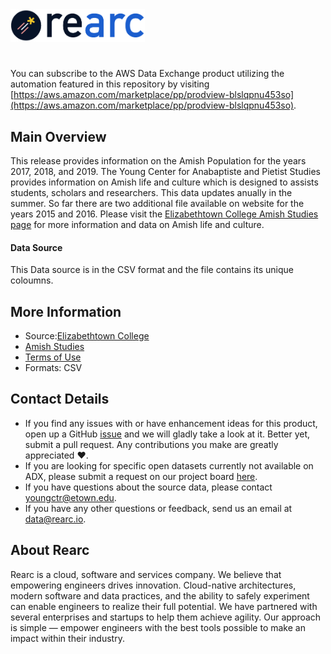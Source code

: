 <a href="https://www.rearc.io/data/">
    <img src="./rearc_logo_rgb.png" alt="Rearc Logo" title="Rearc Logo" height="52" />
</a>

# 

You can subscribe to the AWS Data Exchange product utilizing the automation featured in this repository by visiting [https://aws.amazon.com/marketplace/pp/prodview-blslqpnu453so](https://aws.amazon.com/marketplace/pp/prodview-blslqpnu453so). 

## Main Overview
This release provides information on the Amish Population for the years 2017, 2018, and 2019. The Young Center for Anabaptiste and Pietist Studies provides information on Amish life and culture which is designed to assists students, scholars and researchers. This data updates anually in the summer. So far there are two additional file available on website for the years 2015 and 2016. Please visit the [Elizabethtown College Amish Studies page](http://groups.etown.edu/amishstudies/) for more information and data on Amish life and culture.
#### Data Source
This Data source is in the CSV format and the file contains its unique coloumns. 
## More Information
- Source:[Elizabethtown College](http://groups.etown.edu/amishstudies/statistics/older-statistics/)      
- [Amish Studies](http://groups.etown.edu/amishstudies/)
- [Terms of Use](https://www.usa.gov/government-works)
- Formats: CSV

## Contact Details
- If you find any issues with or have enhancement ideas for this product, open up a GitHub [issue](https://github.com/rearc-data/young-centre-for-anabaptist-and-pietist-studies/issues) and we will gladly take a look at it. Better yet, submit a pull request. Any contributions you make are greatly appreciated :heart:.
- If you are looking for specific open datasets currently not available on ADX, please submit a request on our project board [here](https://github.com/orgs/rearc-data/projects).
- If you have questions about the source data, please contact youngctr@etown.edu.
- If you have any other questions or feedback, send us an email at data@rearc.io.

## About Rearc
Rearc is a cloud, software and services company. We believe that empowering engineers drives innovation. Cloud-native architectures, modern software and data practices, and the ability to safely experiment can enable engineers to realize their full potential. We have partnered with several enterprises and startups to help them achieve agility. Our approach is simple — empower engineers with the best tools possible to make an impact within their industry.
